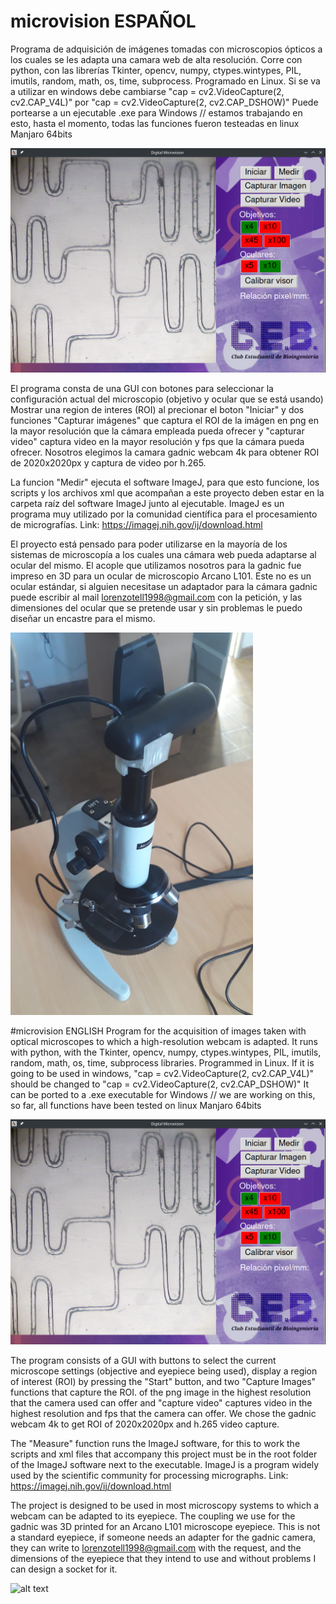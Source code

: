 # microvision ESPAÑOL
Programa de adquisición de imágenes tomadas con microscopios ópticos a los cuales se les adapta una camara web de alta resolución.
Corre con python, con las librerías Tkinter, opencv, numpy, ctypes.wintypes, PIL, imutils, random, math, os, time, subprocess. Programado en Linux. Si se va a utilizar en windows debe cambiarse "cap = cv2.VideoCapture(2, cv2.CAP_V4L)" por "cap = cv2.VideoCapture(2, cv2.CAP_DSHOW)" 
Puede portearse a un ejecutable .exe para Windows // estamos trabajando en esto, hasta el momento, todas las funciones fueron testeadas en linux Manjaro 64bits

![alt text](https://github.com/LorenzoTell/microvision/blob/main/GUI.png)

El programa consta de una GUI con botones para seleccionar la configuración actual del microscopio (objetivo y ocular que se está usando) Mostrar una region de interes (ROI) al precionar el boton "Iniciar" y dos funciones "Capturar imágenes" que captura el ROI de la imágen en png en la mayor resolución que la cámara empleada pueda ofrecer y "capturar video" captura video en la mayor resolución y fps que la cámara pueda ofrecer. Nosotros elegimos la camara gadnic webcam 4k para obtener ROI de 2020x2020px y captura de video por h.265.

La funcion "Medir" ejecuta el software ImageJ, para que esto funcione, los scripts y los archivos xml que acompañan a este proyecto deben estar en la carpeta raíz del software ImageJ junto al ejecutable. ImageJ es un programa muy utilizado por la comunidad científica para el procesamiento de micrografías. Link: https://imagej.nih.gov/ij/download.html

El proyecto está pensado para poder utilizarse en la mayoría de los sistemas de microscopía a los cuales una cámara web pueda adaptarse al ocular del mismo. El acople que utilizamos nosotros para la gadnic fue impreso en 3D para un ocular de microscopio Arcano L101. Este no es un ocular estándar, si alguien necesitase un adaptador para la cámara gadnic puede escribir al mail lorenzotell1998@gmail.com con la petición, y las dimensiones del ocular que se pretende usar y sin problemas le puedo diseñar un encastre para el mismo.

![alt text](https://github.com/LorenzoTell/microvision/blob/main/adaptador.png)


#microvision ENGLISH
Program for the acquisition of images taken with optical microscopes to which a high-resolution webcam is adapted.
It runs with python, with the Tkinter, opencv, numpy, ctypes.wintypes, PIL, imutils, random, math, os, time, subprocess libraries. Programmed in Linux. If it is going to be used in windows, "cap = cv2.VideoCapture(2, cv2.CAP_V4L)" should be changed to "cap = cv2.VideoCapture(2, cv2.CAP_DSHOW)"
It can be ported to a .exe executable for Windows // we are working on this, so far, all functions have been tested on linux Manjaro 64bits

![alt text](https://github.com/LorenzoTell/microvision/blob/main/GUI.png)

The program consists of a GUI with buttons to select the current microscope settings (objective and eyepiece being used), display a region of interest (ROI) by pressing the "Start" button, and two "Capture Images" functions that capture the ROI. of the png image in the highest resolution that the camera used can offer and "capture video" captures video in the highest resolution and fps that the camera can offer. We chose the gadnic webcam 4k to get ROI of 2020x2020px and h.265 video capture.

The "Measure" function runs the ImageJ software, for this to work the scripts and xml files that accompany this project must be in the root folder of the ImageJ software next to the executable. ImageJ is a program widely used by the scientific community for processing micrographs. Link: https://imagej.nih.gov/ij/download.html

The project is designed to be used in most microscopy systems to which a webcam can be adapted to its eyepiece. The coupling we use for the gadnic was 3D printed for an Arcano L101 microscope eyepiece. This is not a standard eyepiece, if someone needs an adapter for the gadnic camera, they can write to lorenzotell1998@gmail.com with the request, and the dimensions of the eyepiece that they intend to use and without problems I can design a socket for it.

![alt text](https://github.com/LorenzoTell/microvision/blob/main/adapter.png)


